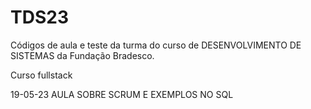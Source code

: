 # TDS23

Códigos de aula e teste da turma do curso de DESENVOLVIMENTO DE SISTEMAS da Fundação Bradesco.

Curso fullstack

19-05-23 AULA SOBRE SCRUM E EXEMPLOS NO SQL
